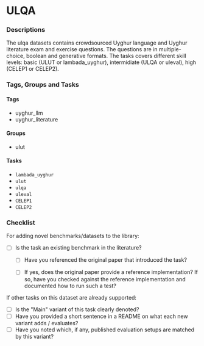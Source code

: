 # ULQA

### Descriptions

The ulqa datasets contains crowdsourced Uyghur language and Uyghur literature exam and exercise questions. The questions are in multiple-choice, boolean and generative formats. The tasks covers different skill levels: basic (ULUT or lambada_uyghur), intermidiate (ULQA or uleval), high (CELEP1 or CELEP2).  


### Tags, Groups and Tasks

#### Tags

* uyghur_llm
* uyghur_literature

#### Groups

* ulut

#### Tasks

* `lambada_uyghur`
* `ulut`
* `ulqa`
* `uleval`
* `CELEP1`
* `CELEP2`

### Checklist

For adding novel benchmarks/datasets to the library:
* [ ] Is the task an existing benchmark in the literature?
  * [ ] Have you referenced the original paper that introduced the task?
  * [ ] If yes, does the original paper provide a reference implementation? If so, have you checked against the reference implementation and documented how to run such a test?


If other tasks on this dataset are already supported:
* [ ] Is the "Main" variant of this task clearly denoted?
* [ ] Have you provided a short sentence in a README on what each new variant adds / evaluates?
* [ ] Have you noted which, if any, published evaluation setups are matched by this variant?
